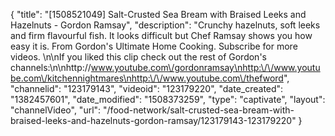 {
    "title": "[1508521049] Salt-Crusted Sea Bream with Braised Leeks and Hazelnuts - Gordon Ramsay",
    "description": "Crunchy hazelnuts, soft leeks and firm flavourful fish. It looks difficult but Chef Ramsay shows you how easy it is. From Gordon's Ultimate Home Cooking. Subscribe for more videos. \n\nIf you liked this clip check out the rest of Gordon's channels:\n\nhttp:\/\/www.youtube.com\/gordonramsay\nhttp:\/\/www.youtube.com\/kitchennightmares\nhttp:\/\/www.youtube.com\/thefword",
    "channelid": "123179143",
    "videoid": "123179220",
    "date_created": "1382457601",
    "date_modified": "1508373259",
    "type": "captivate",
    "layout": "channelVideo",
    "url": "\/food-network\/salt-crusted-sea-bream-with-braised-leeks-and-hazelnuts-gordon-ramsay\/123179143-123179220"
}
